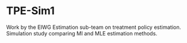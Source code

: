 # TPE-Sim1
Work by the EIWG Estimation sub-team on treatment policy estimation. Simulation study comparing MI and MLE estimation methods.
